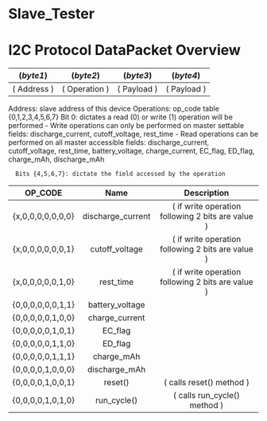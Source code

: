 # Slave_Tester 

# I2C Protocol DataPacket Overview
| (___byte1___) | (___byte2___) | (___byte3___) | (___byte4___) |
| :-----------: | :-----------: | :-----------: | :-----------: |
| (  Address  ) | ( Operation ) | (  Payload  ) | (  Payload  ) |

Address: slave address of this device
Operations: op_code table 
  {0,1,2,3,4,5,6,7} 
      Bit 0: dictates a read (0) or write (1) operation will be performed
        - Write operations can only be performed on master settable fields:
          discharge_current, cutoff_voltage, rest_time
        - Read operations can be performed on all master accessible fields:
          discharge_current, cutoff_voltage, rest_time, battery_voltage,
          charge_current, EC_flag, ED_flag, charge_mAh, discharge_mAh
          
      Bits {4,5,6,7}: dictate the field accessed by the operation
| OP_CODE           | Name              | Description                                       |
| :---------------: | :---------------: | :-----------------------------------------------: |
| {x,0,0,0,0,0,0,0} | discharge_current | ( if write operation following 2 bits are value ) |
| {x,0,0,0,0,0,0,1} | cutoff_voltage    | ( if write operation following 2 bits are value ) |
| {x,0,0,0,0,0,1,0} | rest_time         | ( if write operation following 2 bits are value ) |
| {0,0,0,0,0,0,1,1} | battery_voltage   |                                                   |
| {0,0,0,0,0,1,0,0} | charge_current    |                                                   |
| {0,0,0,0,0,1,0,1} | EC_flag           |                                                   |
| {0,0,0,0,0,1,1,0} | ED_flag           |                                                   |
| {0,0,0,0,0,1,1,1} | charge_mAh        |                                                   |
| {0,0,0,0,1,0,0,0} | discharge_mAh     |                                                   |
| {0,0,0,0,1,0,0,1} | reset()           | ( calls reset() method )                          |
| {0,0,0,0,1,0,1,0} | run_cycle()       | ( calls run_cycle() method )                      |
